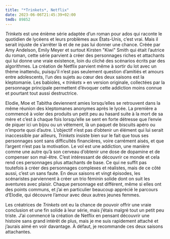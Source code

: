 ```yaml
---
title: "*Trinkets*, Netflix"
date: 2023-06-06T21:45:39+02:00
tmdb: 89852 
---
```


*Trinkets* est une énième série adaptée d’un roman pour ados qui raconte le quotidien de lycéens et leurs problèmes aux États-Unis, c’est vrai. Mais il serait injuste de s’arrêter là et de ne pas lui donner une chance. Créée par Amy Andelson, Emily Meyer et surtout Kirsten "Kiwi" Smith qui était l’autrice du roman, cette série parvient à créer des personnages riches et attachants qui lui donne une vraie existence, loin du cliché des scénarios écrits par des algorithmes. La création de Netflix parvient même à sortir du lot avec un thème inattendu, puisqu’il n’est pas seulement question d’amitiés et amours entre adolescents, l’un des sujets au cœur des deux saisons est la kleptomanie. Les babioles, « *trinkets* » en version originale, collectées par la personnage principale permettent d’évoquer cette addiction moins connue et pourtant tout aussi destructrice.

Elodie, Moe et Tabitha deviennent amies lorsqu’elles se retrouvent dans la même réunion des kleptomanes anonymes après le lycée. La première a commencé à voler des produits un petit peu au hasard suite à la mort de sa mère et c’est à chaque fois lorsqu’elle se sent en forte détresse que l’envie de piquer ici un bijou ou un vêtement, là un paquet de biscuits apéro ou n’importe quoi d’autre. L’objectif n’est pas d’obtenir un élément qui lui serait inaccessible par ailleurs, *Trinkets* insiste bien sur le fait que tous ses personnages sont sans difficultés financières, voire carrément aisés, et que l’argent n’est pas la motivation. Le vol est une addiction, une manière comme une autre qu’à son cerveau d’obtenir une dose de dopamine et de compenser son mal-être. C’est intéressant de découvrir ce monde et cela rend ces personnages plus attachants de base. Ce qui ne suffit pas toutefois à créer des personnages complexes et réalistes, mais de ce côté aussi, c’est un sans faute. En deux saisons et vingt épisodes, les scénaristes parviennent à créer un trio féminin solide dont on suit les aventures avec plaisir. Chaque personnage est différent, même si elles ont des points communs, et j’ai en particulier beaucoup apprécié le parcours d’Elodie, qui découvre l’amour avec deux autres jeunes femmes.

Les créatrices de *Trinkets* ont eu la chance de pouvoir offrir une vraie conclusion et une fin solide à leur série, mais j’étais malgré tout un petit peu triste. J’ai commencé la création de Netflix en pensant découvrir une histoire sans grand intérêt de plus, mais je me suis rapidement attaché et j’aurais aimé en voir davantage. À défaut, je recommande ces deux saisons attachantes.
